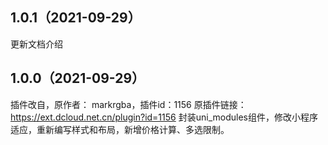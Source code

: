 ## 1.0.1（2021-09-29）
更新文档介绍
## 1.0.0（2021-09-29）
插件改自，原作者： markrgba，插件id：1156
原插件链接：https://ext.dcloud.net.cn/plugin?id=1156
封装uni_modules组件，修改小程序适应，重新编写样式和布局，新增价格计算、多选限制。
